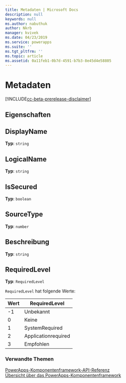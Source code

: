 ```yaml
---
title: Metadaten | Microsoft Docs
description: null
keywords: null
ms.author: nabuthuk
author: Nkrb
manager: kvivek
ms.date: 04/23/2019
ms.service: powerapps
ms.suite: ''
ms.tgt_pltfrm: ''
ms.topic: article
ms.assetid: 0a11feb1-0b7d-4591-b7b3-8e45d4e58805
---
```


# <a name="metadata"></a>Metadaten

[!INCLUDE[cc-beta-prerelease-disclaimer](../../../includes/cc-beta-prerelease-disclaimer.md)]

## <a name="properties"></a>Eigenschaften

## <a name="displayname"></a>DisplayName

**Typ**: `string`

## <a name="logicalname"></a>LogicalName 

**Typ**: `string`

## <a name="issecured"></a>IsSecured

**Typ**: `boolean`

## <a name="sourcetype"></a>SourceType

**Typ**: `number`

## <a name="description"></a>Beschreibung

**Typ**: `string`

## <a name="requiredlevel"></a>RequiredLevel

**Typ**: `RequiredLevel`

`RequiredLevel` hat folgende Werte:

|Wert|RequiredLevel|
|---|---|
|-1|Unbekannt|
|0|Keine|
|1|SystemRequired|
|2|Applicationrequired|
|3|Empfohlen|


### <a name="related-topics"></a>Verwandte Themen

[PowerApps-Komponentenframework-API-Referenz](../reference/index.md)<br/>
[Übersicht über das PowerApps-Komponentenframework](../overview.md)